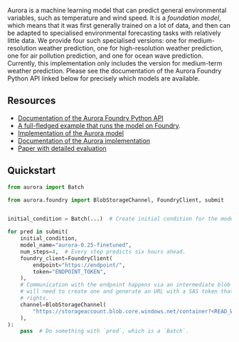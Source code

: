 Aurora is a machine learning model that can predict general environmental variables, such as temperature and wind speed.
It is a _foundation model_, which means that it was first generally trained on a lot of data,
and then can be adapted to specialised environmental forecasting tasks with relatively little data.
We provide four such specialised versions:
one for medium-resolution weather prediction,
one for high-resolution weather prediction,
one for air pollution prediction,
and one for ocean wave prediction.
Currently, this implementation only includes the version for medium-term weather prediction.
Please see the documentation of the Aurora Foundry Python API linked below for
precisely which models are available.

## Resources

* [Documentation of the Aurora Foundry Python API](https://microsoft.github.io/aurora/foundry/intro.html)
* [A full-fledged example that runs the model on Foundry](https://microsoft.github.io/aurora/foundry/demo_hres_t0.html).
* [Implementation of the Aurora model](https://github.com/microsoft/aurora)
* [Documentation of the Aurora implementation](https://microsoft.github.io/aurora/intro.html)
* [Paper with detailed evaluation](https://arxiv.org/abs/2405.13063)

## Quickstart

```python
from aurora import Batch

from aurora.foundry import BlobStorageChannel, FoundryClient, submit


initial_condition = Batch(...)  # Create initial condition for the model.

for pred in submit(
    initial_condition,
    model_name="aurora-0.25-finetuned",
    num_steps=4,  # Every step predicts six hours ahead.
    foundry_client=FoundryClient(
        endpoint="https://endpoint/",
        token="ENDPOINT_TOKEN",
    ),
    # Communication with the endpoint happens via an intermediate blob storage container. You
    # will need to create one and generate an URL with a SAS token that has both read and write
    # rights.
    channel=BlobStorageChannel(
        "https://storageaccount.blob.core.windows.net/container?<READ_WRITE_SAS_TOKEN>"
    ),
):
    pass  # Do something with `pred`, which is a `Batch`.
```
